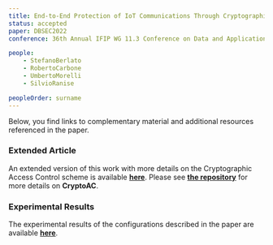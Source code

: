 ```yaml
---
title: End-to-End Protection of IoT Communications Through Cryptographic Enforcement of Access Control Policies
status: accepted
paper: DBSEC2022
conference: 36th Annual IFIP WG 11.3 Conference on Data and Applications Security and Privacy (DBSec 2022)

people:
    - StefanoBerlato
    - RobertoCarbone
    - UmbertoMorelli
    - SilvioRanise

peopleOrder: surname
---
```


Below, you find links to complementary material and additional resources referenced in the paper.


### Extended Article

An extended version of this work with more details on the Cryptographic Access Control scheme is available [**here**](assets/DBSEC2022/DBSEC2022_Extended.pdf). Please see [**the repository**](https://github.com/stfbk/CryptoAC) for more details on **CryptoAC**.



### Experimental Results

The experimental results of the configurations described in the paper are available [**here**](assets/DBSEC2022/experimental_results.xlsx).
